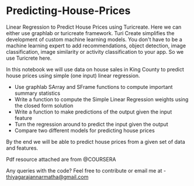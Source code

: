 # Predicting-House-Prices
Linear Regression to Predict House Prices using Turicreate.
Here we can either use graphlab or turicreate framework.
Turi Create simplifies the development of custom machine learning models. You don't have to be a machine learning expert to add recommendations, object detection, image classification, image similarity or activity classification to your app. So we use Turicrete here.

In this notebook we will use data on house sales in King County to predict house prices using simple (one input) linear regression.

- Use graphlab SArray and SFrame functions to compute important summary statistics 
- Write a function to compute the Simple Linear Regression weights using the closed form solution 
- Write a function to make predictions of the output given the input feature 
- Turn the regression around to predict the input given the output 
- Compare two different models for predicting house prices

By the end we will be able to predict house prices from a given set of data and features.

Pdf resource attached are from @COURSERA

Any queries with the code? Feel free to contribute or email me at - thiyagarajannarmatha@gmail.com

